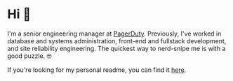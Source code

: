 # Hi 👋
 
I'm a senior engineering manager at [PagerDuty](https://www.pagerduty.com/). Previously, I've worked in database and systems administration, front-end and fullstack development, and site reliability engineering. The quickest way to nerd-snipe me is with a good puzzle. 🤓

If you're looking for my personal readme, you can find it [here](https://github.com/dstokes/README).
